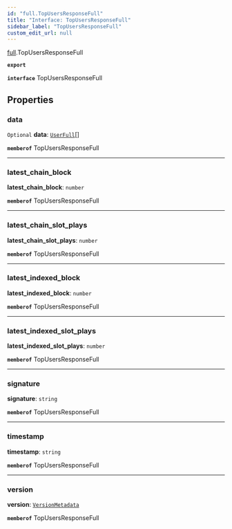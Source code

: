 ```yaml
---
id: "full.TopUsersResponseFull"
title: "Interface: TopUsersResponseFull"
sidebar_label: "TopUsersResponseFull"
custom_edit_url: null
---
```


[full](../namespaces/full.md).TopUsersResponseFull

**`export`**

**`interface`** TopUsersResponseFull

## Properties

### data

 `Optional` **data**: [`UserFull`](full.UserFull.md)[]

**`memberof`** TopUsersResponseFull

___

### latest\_chain\_block

 **latest\_chain\_block**: `number`

**`memberof`** TopUsersResponseFull

___

### latest\_chain\_slot\_plays

 **latest\_chain\_slot\_plays**: `number`

**`memberof`** TopUsersResponseFull

___

### latest\_indexed\_block

 **latest\_indexed\_block**: `number`

**`memberof`** TopUsersResponseFull

___

### latest\_indexed\_slot\_plays

 **latest\_indexed\_slot\_plays**: `number`

**`memberof`** TopUsersResponseFull

___

### signature

 **signature**: `string`

**`memberof`** TopUsersResponseFull

___

### timestamp

 **timestamp**: `string`

**`memberof`** TopUsersResponseFull

___

### version

 **version**: [`VersionMetadata`](full.VersionMetadata.md)

**`memberof`** TopUsersResponseFull
